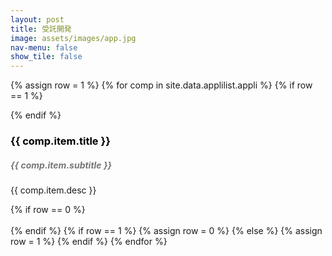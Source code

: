 ```yaml
---
layout: post
title: 受託開発
image: assets/images/app.jpg
nav-menu: false
show_tile: false
---
```


<!-- Content -->
{% assign row = 1 %}
{% for comp in site.data.applilist.appli %}
    {% if row == 1 %}
<div class="row">
    {% endif %}
    <div class="6u 12u$(small)">
    <h3 style="color:#000;">{{ comp.item.title }}</h3>
    <h5 style="color:#777;">{{ comp.item.subtitle }}</h5>
    <p><span class="image left"><img src="{{ comp.item.image }}" alt="" /></span>{{ comp.item.desc }}</p>
    </div>
    {% if row == 0 %}
    <!-- Break -->
</div>
<br>
    {% endif %}
    {% if row == 1 %}
    {% assign row = 0 %}
    {% else %}
    {% assign row = 1 %}
    {% endif %}
{% endfor %} 
